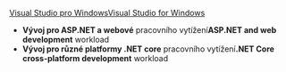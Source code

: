 [<span data-ttu-id="c9603-101">Visual Studio pro Windows</span><span class="sxs-lookup"><span data-stu-id="c9603-101">Visual Studio for Windows</span></span>](https://www.microsoft.com/net/download/windows)
* <span data-ttu-id="c9603-102">**Vývoj pro ASP.NET a webové** pracovního vytížení</span><span class="sxs-lookup"><span data-stu-id="c9603-102">**ASP.NET and web development** workload</span></span>
* <span data-ttu-id="c9603-103">**Vývoj pro různé platformy .NET core** pracovního vytížení</span><span class="sxs-lookup"><span data-stu-id="c9603-103">**.NET Core cross-platform development** workload</span></span>
